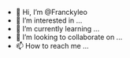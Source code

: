 - 👋 Hi, I’m @Franckyleo
- 👀 I’m interested in ...
- 🌱 I’m currently learning ...
- 💞️ I’m looking to collaborate on ...
- 📫 How to reach me ...

<!---
Franckyleo/Franckyleo is a ✨ special ✨ repository because its `README.md` (this file) appears on your GitHub profile.
You can click the Preview link to take a look at your changes.
--->
